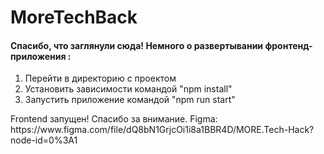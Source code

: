 # MoreTechBack
<div>

#### Спасибо, что заглянули сюда! Немного о развертывании фронтенд-приложения :
<ol>
<li>Перейти в директорию с проектом</li>
<li>Установить зависимости командой "npm install"</li>
<li>Запустить приложение командой "npm run start"</li>
</ol>
Frontend запущен!
Спасибо за внимание.
Figma: https://www.figma.com/file/dQ8bN1GrjcOi1i8a1BBR4D/MORE.Tech-Hack?node-id=0%3A1
</div>
